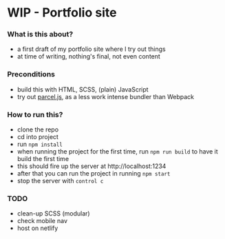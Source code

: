 # WIP - Portfolio site

### What is this about?

- a first draft of my portfolio site where I try out things
- at time of writing, nothing's final, not even content

### Preconditions

- build this with HTML, SCSS, (plain) JavaScript
- try out [parcel.js](https://parceljs.org/getting_started.html), as a less work intense bundler than Webpack

### How to run this?

- clone the repo
- cd into project
- run `npm install`
- when running the project for the first time, run `npm run build` to have it build the first time
- this should fire up the server at http://localhost:1234
- after that you can run the project in running `npm start`
- stop the server with `control c`

### TODO

- clean-up SCSS (modular)
- check mobile nav
- host on netlify
